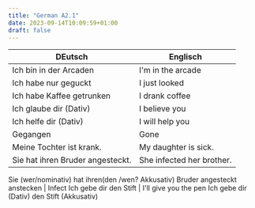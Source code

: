 ```yaml
---
title: "German A2.1"
date: 2023-09-14T10:09:59+01:00
draft: false
---
```


DEutsch | Englisch
--------|----------
Ich bin in der Arcaden | I'm in the arcade
Ich habe nur geguckt | I just looked
Ich habe Kaffee getrunken | I drank coffee
Ich glaube dir (Dativ) | I believe you
Ich helfe dir (Dativ) | I will help you
Gegangen | Gone
Meine Tochter ist krank. | My daughter is sick.
Sie hat ihren Bruder angesteckt. | She infected her brother.
Sie (wer/nominativ) hat ihren(den /wen? Akkusativ) Bruder angesteckt
anstecken | Infect
Ich gebe dir den Stift | I'll give you the pen
Ich gebe dir (Dativ) den Stift (Akkusativ)
